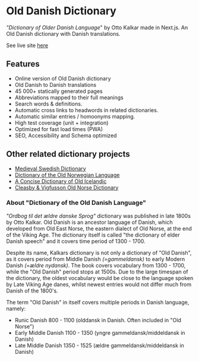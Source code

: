 # Old Danish Dictionary

 *"Dictionary of Older Danish Language*" by Otto Kalkar made in Next.js. An Old Danish dictionary with Danish translations.

See live site [here](https://old-danish-dictionary.vercel.app)

## Features

- Online version of Old Danish dictionary
- Old Danish to Danish translations
- 45 000+ statically generated pages
- Abbreviations mapped to their full meanings
- Search words & definitions.
- Automatic cross links to headwords in related dictionaries.
- Automatic similar entries / homoonyms mapping.
- High test coverage (unit + integration)
- Optimized for fast load times (PWA)
- SEO, Accessibility and Schema optimized

## Other related dictionary projects
- [Medieval Swedish Dictionary](https://github.com/stscoundrel/old-swedish-dictionary-next)
- [Dictionary of the Old Norwegian Language](https://github.com/stscoundrel/old-norwegian-dictionary-next)
- [A Concise Dictionary of Old Icelandic](https://github.com/stscoundrel/old-icelandic-zoega-next)
- [Cleasby & Vigfusson Old Norse Dictionary](https://github.com/stscoundrel/cleasby-vigfusson-next)


### About "Dictionary of the Old Danish Language"

_"Ordbog til det ældre danske Sprog"_ dictionary was published in late 1800s by Otto Kalkar. Old Danish is an ancestor language of Danish, which developed from Old East Norse, the eastern dialect of Old Norse, at the end of the Viking Age. The dictionary itself is called "the dictionary of elder Danish speech" and it covers time period of 1300 - 1700.

Despite its name, Kalkars dictionary is not only a dictionary of "Old Danish", as it covers period from Middle Danish _(=gammeldansk)_ to early Modern Danish _(=ældre nydansk)_. The book covers vocabulary from 1300 - 1700, while the "Old Danish" period stops at 1500s. Due to the large timespan of the dictionary, the oldest vocabulary would be close to the language spoken by Late Viking Age danes, whilst newest entries would not differ much from Danish of the 1800's.

The term "Old Danish" in itself covers multiple periods in Danish language, namely:

- Runic Danish 800 - 1100 (olddansk in Danish. Often included in "Old Norse")
- Early Middle Danish 1100 - 1350 (yngre gammeldansk/middeldansk in Danish)
- Late Middle Danish 1350 - 1525 (ældre gammeldansk/middeldansk in Danish)

